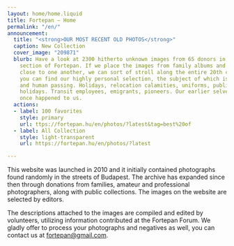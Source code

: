 ```yaml
---
layout: home/home.liquid
title: Fortepan — Home
permalink: "/en/"
announcement:
  title: "<strong>OUR MOST RECENT OLD PHOTOS</strong>"
  caption: New Collection
  cover_image: "209871"
  blurb: Have a look at 2300 hitherto unknown images from 65 donors in the “Fresh”
    section of Fortepan. If we place the images from family albums and negative rolls
    close to one another, we can sort of stroll along the entire 20th century. Here
    you can find our highly personal selection, the subject of which is human being
    and human passing. Holidays, relocation calamities, uniforms, public and private
    holidays. Transit employees, emigrants, pioneers. Our earlier selves – all this
    once happened to us.
  actions:
  - label: 100 favorites
    style: primary
    url: ttps://fortepan.hu/en/photos/?latest&tag=best%20of
  - label: All Collection
    style: light-transparent
    url: https://fortepan.hu/en/photos/?latest

---
```

This website was launched in 2010 and it initially contained photographs found randomly in the streets of Budapest. The archive has expanded since then through donations from families, amateur and professional photographers, along with public collections. The images on the website are selected by editors.

The descriptions attached to the images are compiled and edited by volunteers, utilizing information contributed at the Fortepan Forum. We gladly offer to process your photographs and negatives as well, you can contact us at [fortepan@gmail.com](mailto:fortepan@gmail.com).